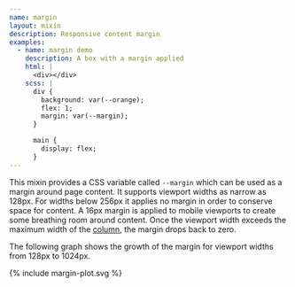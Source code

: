 ```yaml
---
name: margin
layout: mixin
description: Responsive content margin
examples:
  - name: margin demo
    description: A box with a margin applied
    html: |
      <div></div>
    scss: |
      div {
        background: var(--orange);
        flex: 1;
        margin: var(--margin);
      }

      main {
        display: flex;
      }
---
```


This mixin provides a CSS variable called `--margin` which can be used as a
margin around page content. It supports viewport widths as narrow as 128px. For
widths below 256px it applies no margin in order to conserve space for content.
A 16px margin is applied to mobile viewports to create some breathing room
around content. Once the viewport width exceeds the maximum width of the
[column], the margin drops back to zero.

The following graph shows the growth of the margin for viewport widths from
128px to 1024px.

{% include margin-plot.svg %}

[column]: /column
